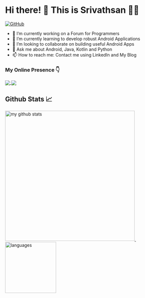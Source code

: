 <!--
**srivathsanvenkateswaran/srivathsanvenkateswaran** is a ✨ _special_ ✨ repository because its `README.md` (this file) appears on your GitHub profile.

Here are some ideas to get you started:


-->


#  Hi there! 👋 This is Srivathsan 👨‍💻

<p>
<a href="https://srivathsan.hashnode.dev/">
<img alt="GitHub" src="https://img.shields.io/badge/dynamic/json?logo=github&label=GitHub+Followers&labelColor=282c34&color=181717&query=%24.data.totalSubs&url=https%3A%2F%2Fapi.spencerwoo.com%2Fsubstats%2F%3Fsource%3Dgithub%26queryKey%3Dsrivathsanvenkateswaran&longCache=true">
</a>
<p>
  
- 🔭 I’m currently working on a Forum for Programmers
- 🌱 I’m currently learning to develop robust Android Applications
- 👯 I’m looking to collaborate on building useful Android Apps
- 💬 Ask me about Android, Java, Kotlin and Python
- 📫 How to reach me: Contact me using LinkedIn and My Blog

### My Online Presence 👇
<!--
<p>
<a href="https://srivathsan.hashnode.dev/" target="blank">
<img align="center" src="https://img.shields.io/badge/GitHub-100000?style=for-the-badge&logo=github&logoColor=white"/>
</a>

<a href="https://www.linkedin.com/in/srivathsan-venkateswaran-506193190/" target="blank">
<img align="center" src="https://img.shields.io/badge/LinkedIn-0077B5?style=for-the-badge&logo=linkedin&logoColor=white"/>
</a>
-->
<a href="https://www.linkedin.com/in/srivathsan-venkateswaran-506193190/" target="blank">
<img align="center" src="https://img.shields.io/badge/Hashnode-2962FF?style=for-the-badge&logo=hashnode&logoColor=white"/>
</a>
  
<a href="https://in.pinterest.com/srivathsanvenkateswaran/_created/" target="blank">
<img align="center" src="https://img.shields.io/badge/Pinterest-%23E60023.svg?&style=for-the-badge&logo=Pinterest&logoColor=white"/>
</a>  
</p>

## Github Stats 📈
<!-- status codes -->
<a href="https://srivathsan.hashnode.dev/">
    <p>
    <img src="https://github-readme-stats.vercel.app/api?username=srivathsanvenkateswaran&show_icons=true&theme=tokyonight" alt="my github stats" width="420"/>&nbsp;<img src="https://github-readme-stats.vercel.app/api/top-langs/?username=srivathsanvenkateswaran&layout=compact&theme=tokyonight" alt="languages" height="165">
    </p>
</a>
